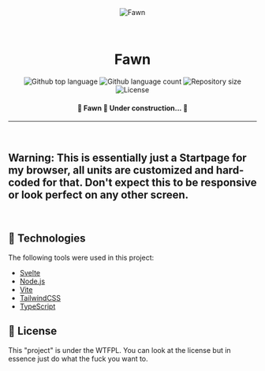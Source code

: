 <div align="center" id="top"> 
  <img src="./.github/app.gif" alt="Fawn" />

  &#xa0;

  <!-- <a href="https://fawn.netlify.app">Demo</a> -->
</div>

<h1 align="center">Fawn</h1>

<p align="center">
  <img alt="Github top language" src="https://img.shields.io/github/languages/top/wxifuwu/fawn?color=ff7799">

  <img alt="Github language count" src="https://img.shields.io/github/languages/count/wxifuwu/fawn?color=ff7799">

  <img alt="Repository size" src="https://img.shields.io/github/repo-size/wxifuwu/fawn?color=ff7799">

  <img alt="License" src="https://img.shields.io/github/license/wxifuwu/fawn?color=ff7799">

  <!-- <img alt="Github issues" src="https://img.shields.io/github/issues/wxifuwu/fawn?color=56BEB8" /> -->

  <!-- <img alt="Github forks" src="https://img.shields.io/github/forks/wxifuwu/fawn?color=56BEB8" /> -->

  <!-- <img alt="Github stars" src="https://img.shields.io/github/stars/wxifuwu/fawn?color=56BEB8" /> -->
</p>

<!-- Status -->

<h4 align="center"> 
	🚧  Fawn 🚀 Under construction...  🚧
</h4> 

<hr>

<br>

 ## **Warning:** This is essentially just a Startpage for my browser, all units are customized and hard-coded for that. Don't expect this to be responsive or look perfect on any other screen.

<br>

## :rocket: Technologies ##

The following tools were used in this project:

- [Svelte](https://svelte.dev)
- [Node.js](https://nodejs.org/en/)
- [Vite](https://vitejs.dev/)
- [TailwindCSS](https://tailwindcss.com)
- [TypeScript](https://www.typescriptlang.org/)

## :memo: License ##

This "project" is under the WTFPL. You can look at the license but in essence just do what the fuck you want to.